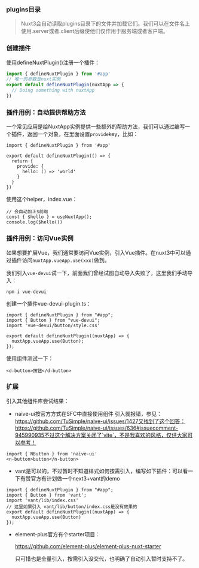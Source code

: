 ### plugins目录

> Nuxt3会自动读取plugins目录下的文件并加载它们。我们可以在文件名上使用.server或者.client后缀使他们仅作用于服务端或者客户端。

### 创建插件

使用defineNuxtPlugin()注册一个插件：

```js
import { defineNuxtPlugin } from '#app'
// 唯一的参数是nuxt实例
export default defineNuxtPlugin(nuxtApp => {
  // Doing something with nuxtApp
})
```

### 插件用例：自动提供帮助方法

一个常见应用是给NuxtApp实例提供一些额外的帮助方法，我们可以通过编写一个插件，返回一个对象，在里面设置`provide`key，比如：

```
import { defineNuxtPlugin } from '#app'

export default defineNuxtPlugin(() => {
  return {
    provide: {
      hello: () => 'world'
    }
  }
})
```

使用这个helper，index.vue：

```
// 会自动加上$前缀
const { $hello } = useNuxtApp();
console.log($hello())
```

### 插件用例：访问Vue实例

如果想要扩展Vue，我们通常要访问Vue实例，引入Vue插件。在nuxt3中可以通过插件访问`nuxtApp.vueApp.use(xxx)`做到。

我们引入`vue-devui`试一下，前面我们曾经试图自动导入失败了，这里我们手动导入：

```
npm i vue-devui
```

创建一个插件vue-devui-plugin.ts：

```
import { defineNuxtPlugin } from "#app";
import { Button } from "vue-devui";
import 'vue-devui/button/style.css'

export default defineNuxtPlugin((nuxtApp) => {
  nuxtApp.vueApp.use(Button);
});
```

使用组件测试一下：

```
<d-button>按钮</d-button>
```

### 扩展

引入其他组件库尝试结果：

- naive-ui按官方方式在SFC中直接使用组件 引入就报错，参见：https://github.com/TuSimple/naive-ui/issues/1427又找到了这个回答：https://github.com/TuSimple/naive-ui/issues/636#issuecomment-945990935不过这个解决方案关闭了`vite`，不是我喜欢的风格，仅供大家可以参考！

```
import { NButton } from 'naive-ui'
<n-button>button</n-button>
```

- vant是可以的，不过暂时不知道样式如何按需引入，编写如下插件：可以看一下有赞官方有计划做一个next3+vant的demo

```
import { defineNuxtPlugin } from "#app";
import { Button } from 'vant';
import 'vant/lib/index.css'
// 这里如果引入 vant/lib/button/index.css是没有效果的
export default defineNuxtPlugin((nuxtApp) => {
  nuxtApp.vueApp.use(Button)
});
```

- element-plus官方有个starter项目：

  https://github.com/element-plus/element-plus-nuxt-starter

  只可惜也是全量引入，按需引入没交代，也明确了自动引入暂时支持不了。


